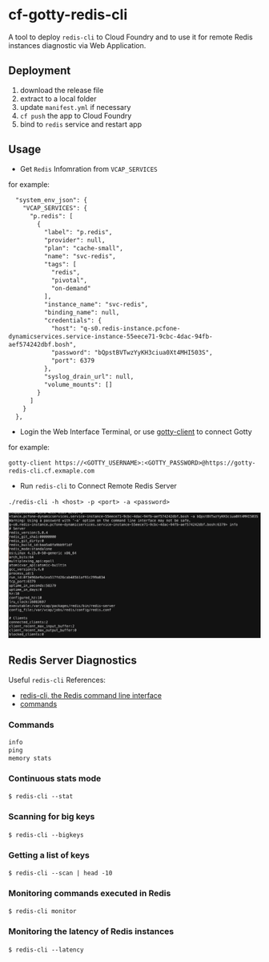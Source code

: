# cf-gotty-redis-cli

A tool to deploy `redis-cli` to Cloud Foundry and to use it for remote Redis instances diagnostic via Web Application.

## Deployment

1. download the release file
2. extract to a local folder
3. update `manifest.yml` if necessary
4. `cf push` the app to Cloud Foundry
5. bind to `redis` service and restart app

## Usage

* Get `Redis` Infomration from `VCAP_SERVICES`

for example:

```
  "system_env_json": {
    "VCAP_SERVICES": {
      "p.redis": [
        {
          "label": "p.redis",
          "provider": null,
          "plan": "cache-small",
          "name": "svc-redis",
          "tags": [
            "redis",
            "pivotal",
            "on-demand"
          ],
          "instance_name": "svc-redis",
          "binding_name": null,
          "credentials": {
            "host": "q-s0.redis-instance.pcfone-dynamicservices.service-instance-55eece71-9cbc-4dac-94fb-aef574242dbf.bosh",
            "password": "bQpstBVTwzYyKH3ciua0Xt4MHI503S",
            "port": 6379
          },
          "syslog_drain_url": null,
          "volume_mounts": []
        }
      ]
    }
  },
```

* Login the Web Interface Terminal, or use [gotty-client](https://github.com/moul/gotty-client) to connect Gotty

for example:

```
gotty-client https://<GOTTY_USERNAME>:<GOTTY_PASSWORD>@https://gotty-redis-cli.cf.exmaple.com
```

* Run `redis-cli` to Connect Remote Redis Server

`./redis-cli -h <host> -p <port> -a <password>`

![](images/redis-cli.png)

## Redis Server Diagnostics

Useful `redis-cli` References:

* [redis-cli, the Redis command line interface](https://redis.io/topics/rediscli)
* [commands](https://redis.io/commands)

### Commands

```
info
ping
memory stats
```

### Continuous stats mode

`$ redis-cli --stat`

### Scanning for big keys

`$ redis-cli --bigkeys`

### Getting a list of keys

`$ redis-cli --scan | head -10`

### Monitoring commands executed in Redis

`$ redis-cli monitor`

### Monitoring the latency of Redis instances

`$ redis-cli --latency`



